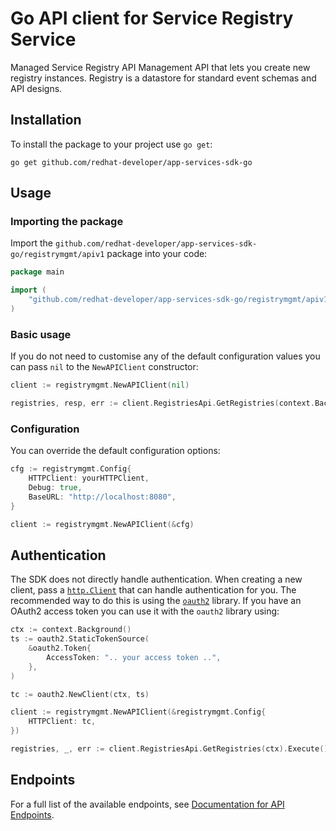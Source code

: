 # Go API client for Service Registry Service

Managed Service Registry API Management API that lets you create new registry instances. Registry is a datastore for standard event schemas and API designs.

## Installation

To install the package to your project use `go get`:

```shell
go get github.com/redhat-developer/app-services-sdk-go
```

## Usage

### Importing the package

Import the `github.com/redhat-developer/app-services-sdk-go/registrymgmt/apiv1` package into your code:

```go
package main

import (
    "github.com/redhat-developer/app-services-sdk-go/registrymgmt/apiv1"
)
```

### Basic usage

If you do not need to customise any of the default configuration values you can pass `nil` to the `NewAPIClient` constructor:

```go
client := registrymgmt.NewAPIClient(nil)

registries, resp, err := client.RegistriesApi.GetRegistries(context.Background()).Execute()
```

### Configuration

You can override the default configuration options:

```go
cfg := registrymgmt.Config{
    HTTPClient: yourHTTPClient,
    Debug: true,
    BaseURL: "http://localhost:8080",
}

client := registrymgmt.NewAPIClient(&cfg)
```

## Authentication

The SDK does not directly handle authentication. When creating a new client, pass a [`http.Client`](https://golang.org/pkg/net/http/#Client) that can handle authentication for you. The recommended way to do this is using the [`oauth2`](https://pkg.go.dev/golang.org/x/oauth2) library. If you have an OAuth2 access token you can use it with the `oauth2` library using:

```go
ctx := context.Background()
ts := oauth2.StaticTokenSource(
    &oauth2.Token{
        AccessToken: ".. your access token ..",
    },
)

tc := oauth2.NewClient(ctx, ts)

client := registrymgmt.NewAPIClient(&registrymgmt.Config{
    HTTPClient: tc,
})

registries, _, err := client.RegistriesApi.GetRegistries(ctx).Execute()
```

## Endpoints

For a full list of the available endpoints, see [Documentation for API Endpoints](./client/README.md#documentation-for-api-endpoints).